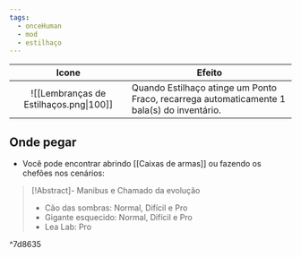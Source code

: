 ```yaml
---
tags:
  - onceHuman
  - mod
  - estilhaço
---
```


|              Icone              | Efeito                                                       |
| :-----------------------------: | ------------------------------------------------------------ |
| ![[Lembranças de Estilhaços.png\|100]] | Quando Estilhaço atinge um Ponto Fraco, recarrega automaticamente 1 bala(s) do inventário. |

## Onde pegar

- Você pode encontrar abrindo [[Caixas de armas]] ou fazendo os chefões nos cenários:

> [!Abstract]- Manibus e Chamado da evolução
> - Cão das sombras: Normal, Difícil e Pro
> - Gigante esquecido: Normal, Difícil e Pro
> - Lea Lab: Pro

^7d8635

